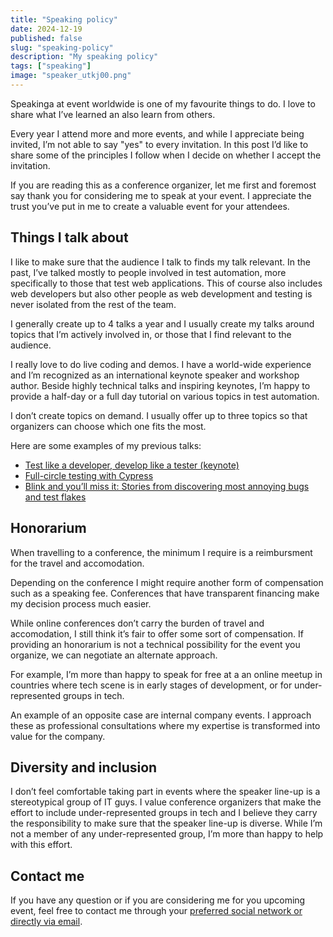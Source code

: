 ```yaml
---
title: "Speaking policy"
date: 2024-12-19
published: false
slug: "speaking-policy"
description: "My speaking policy"
tags: ["speaking"]
image: "speaker_utkj00.png"
---
```


Speakinga at event worldwide is one of my favourite things to do. I love to share what I’ve learned an also learn from others.

Every year I attend more and more events, and while I appreciate being invited, I’m not able to say "yes" to every invitation. In this post I’d like to share some of the principles I follow when I decide on whether I accept the invitation.

If you are reading this as a conference organizer, let me first and foremost say thank you for considering me to speak at your event. I appreciate the trust you’ve put in me to create a valuable event for your attendees.

## Things I talk about
I like to make sure that the audience I talk to finds my talk relevant. In the past, I’ve talked mostly to people involved in test automation, more specifically to those that test web applications. This of course also includes web developers but also other people as web development and testing is never isolated from the rest of the team.

I generally create up to 4 talks a year and I usually create my talks around topics that I’m actively involved in, or those that I find relevant to the audience. 

I really love to do live coding and demos. I have a world-wide experience and I’m recognized as an international keynote speaker and workshop author. Beside highly technical talks and inspiring keynotes, I’m happy to provide a half-day or a full day tutorial on various topics in test automation.

I don’t create topics on demand. I usually offer up to three topics so that organizers can choose which one fits the most.

Here are some examples of my previous talks:

- [Test like a developer, develop like a tester (keynote)](https://www.youtube.com/watch?v=seBOsmxW_tc)
- [Full-circle testing with Cypress](https://www.youtube.com/watch?v=obcTVEJf5M0)
- [Blink and you’ll miss it: Stories from discovering most annoying bugs and test flakes ](https://www.youtube.com/watch?v=ugug8paRpn8)

## Honorarium
When travelling to a conference, the minimum I require is a reimbursment for the travel and accomodation. 

Depending on the conference I might require another form of compensation such as a speaking fee. Conferences that have transparent financing make my decision process much easier.

While online conferences don’t carry the burden of travel and accomodation, I still think it’s fair to offer some sort of compensation. If providing an honorarium is not a technical possibility for the event you organize, we can negotiate an alternate approach. 

For example, I’m more than happy to speak for free at a an online meetup in countries where tech scene is in early stages of development, or for under-represented groups in tech.

An example of an opposite case are internal company events. I approach these as professional consultations where my expertise is transformed into value for the company. 

## Diversity and inclusion
I don’t feel comfortable taking part in events where the speaker line-up is a stereotypical group of IT guys. I value conference organizers that make the effort to include under-represented groups in tech and I believe they carry the responsibility to make sure that the speaker line-up is diverse. While I’m not a member of any under-represented group, I’m more than happy to help with this effort.

## Contact me
If you have any question or if you are considering me for you upcoming event, feel free to contact me through your [preferred social network or directly via email](https://links.filiphric.com).